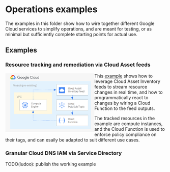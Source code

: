 # Operations examples

The examples in this folder show how to wire together different Google Cloud services to simplify operations, and are meant for testing, or as minimal but sufficiently complete starting points for actual use.

## Examples

### Resource tracking and remediation via Cloud Asset feeds

<a href="./asset-inventory-feed-remediation" title="Resource tracking and remediation via Cloud Asset feeds"><img src="./asset-inventory-feed-remediation/diagram.png" align="left" width="280px"></a> This [example](./asset-inventory-feed-remediation) shows how to leverage Cloud Asset Inventory feeds to stream resource changes in real time, and how to programmatically react to changes by wiring a Cloud Function to the feed outputs.

The tracked resources in the example are compute instances, and the Cloud Function is used to enforce policy compliance on their tags, and can esaily be adapted to suit different use cases.

### Granular Cloud DNS IAM via Service Directory

TODO(ludoo): publish the working example